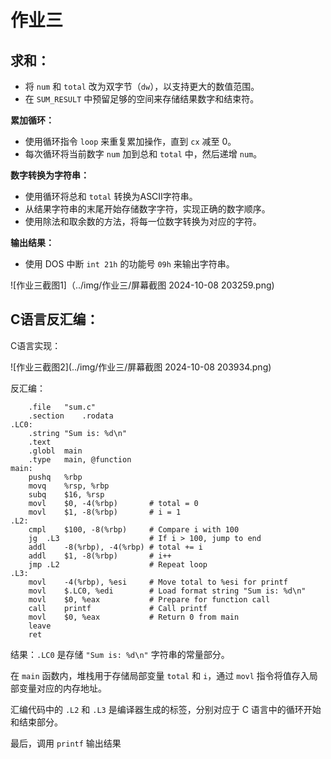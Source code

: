 # 作业三

## 求和：

- 将 `num` 和 `total` 改为双字节（`dw`），以支持更大的数值范围。
- 在 `SUM_RESULT` 中预留足够的空间来存储结果数字和结束符。

**累加循环：**

- 使用循环指令 `loop` 来重复累加操作，直到 `cx` 减至 0。
- 每次循环将当前数字 `num` 加到总和 `total` 中，然后递增 `num`。

**数字转换为字符串：**

- 使用循环将总和 `total` 转换为ASCII字符串。
- 从结果字符串的末尾开始存储数字字符，实现正确的数字顺序。
- 使用除法和取余数的方法，将每一位数字转换为对应的字符。

**输出结果：**

- 使用 DOS 中断 `int 21h` 的功能号 `09h` 来输出字符串。

![作业三截图1]（../img/作业三/屏幕截图 2024-10-08 203259.png)
## C语言反汇编：

C语言实现：

![作业三截图2](../img/作业三/屏幕截图 2024-10-08 203934.png)

反汇编：



```
    .file   "sum.c"
    .section    .rodata
.LC0:
    .string "Sum is: %d\n"
    .text
    .globl  main
    .type   main, @function
main:
    pushq   %rbp
    movq    %rsp, %rbp
    subq    $16, %rsp
    movl    $0, -4(%rbp)       # total = 0
    movl    $1, -8(%rbp)       # i = 1
.L2:
    cmpl    $100, -8(%rbp)     # Compare i with 100
    jg  .L3                    # If i > 100, jump to end
    addl    -8(%rbp), -4(%rbp) # total += i
    addl    $1, -8(%rbp)       # i++
    jmp .L2                    # Repeat loop
.L3:
    movl    -4(%rbp), %esi     # Move total to %esi for printf
    movl    $.LC0, %edi        # Load format string "Sum is: %d\n"
    movl    $0, %eax           # Prepare for function call
    call    printf             # Call printf
    movl    $0, %eax           # Return 0 from main
    leave
    ret

```

结果：`.LC0` 是存储 `"Sum is: %d\n"` 字符串的常量部分。

在 `main` 函数内，堆栈用于存储局部变量 `total` 和 `i`，通过 `movl` 指令将值存入局部变量对应的内存地址。

汇编代码中的 `.L2` 和 `.L3` 是编译器生成的标签，分别对应于 C 语言中的循环开始和结束部分。

最后，调用 `printf` 输出结果
